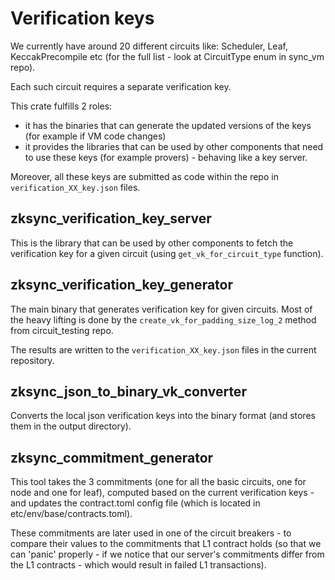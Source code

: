 # Verification keys

We currently have around 20 different circuits like: Scheduler, Leaf, KeccakPrecompile etc (for the full list - look at
CircuitType enum in sync_vm repo).

Each such circuit requires a separate verification key.

This crate fulfills 2 roles:

- it has the binaries that can generate the updated versions of the keys (for example if VM code changes)
- it provides the libraries that can be used by other components that need to use these keys (for example provers) -
  behaving like a key server.

Moreover, all these keys are submitted as code within the repo in `verification_XX_key.json` files.

## zksync_verification_key_server

This is the library that can be used by other components to fetch the verification key for a given circuit (using
`get_vk_for_circuit_type` function).

## zksync_verification_key_generator

The main binary that generates verification key for given circuits. Most of the heavy lifting is done by the
`create_vk_for_padding_size_log_2` method from circuit_testing repo.

The results are written to the `verification_XX_key.json` files in the current repository.

## zksync_json_to_binary_vk_converter

Converts the local json verification keys into the binary format (and stores them in the output directory).

## zksync_commitment_generator

This tool takes the 3 commitments (one for all the basic circuits, one for node and one for leaf), computed based on the
current verification keys - and updates the contract.toml config file (which is located in etc/env/base/contracts.toml).

These commitments are later used in one of the circuit breakers - to compare their values to the commitments that L1
contract holds (so that we can 'panic' properly - if we notice that our server's commitments differ from the L1
contracts - which would result in failed L1 transactions).
